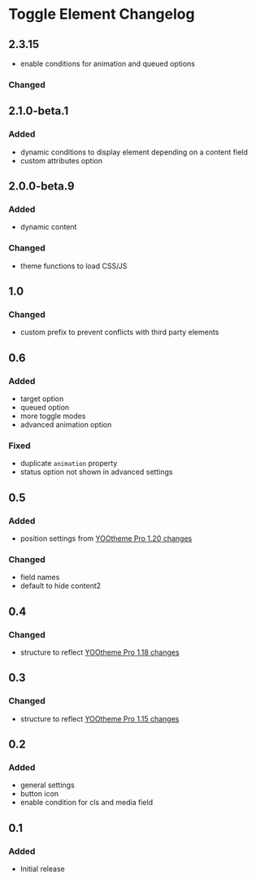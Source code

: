 # Toggle Element Changelog

## 2.3.15

- enable conditions for animation and queued options

### Changed

## 2.1.0-beta.1

### Added

- dynamic conditions to display element depending on a content field
- custom attributes option

## 2.0.0-beta.9

### Added

- dynamic content

### Changed

- theme functions to load CSS/JS

## 1.0

### Changed

- custom prefix to prevent conflicts with third party elements

## 0.6

### Added

- target option
- queued option
- more toggle modes
- advanced animation option

### Fixed

- duplicate `animation` property
- status option not shown in advanced settings

## 0.5

### Added

- position settings from [YOOtheme Pro 1.20 changes](https://yootheme.com/blog/2019/05/17/yootheme-pro-1.20-released)

### Changed

- field names
- default to hide content2

## 0.4

### Changed

- structure to reflect [YOOtheme Pro 1.18 changes](https://yootheme.com/blog/2019/01/31/yootheme-pro-1.18-released)

## 0.3

### Changed

- structure to reflect [YOOtheme Pro 1.15 changes](https://yootheme.com/blog/2018/09/25/yootheme-pro-115-released)

## 0.2

### Added

- general settings
- button icon
- enable condition for cls and media field

## 0.1

### Added

- Initial release
